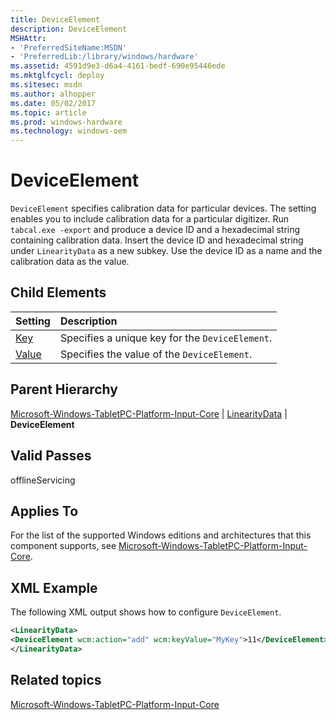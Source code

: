 ```yaml
---
title: DeviceElement
description: DeviceElement
MSHAttr:
- 'PreferredSiteName:MSDN'
- 'PreferredLib:/library/windows/hardware'
ms.assetid: 4591d9e3-d6a4-4161-bedf-690e95446ede
ms.mktglfcycl: deploy
ms.sitesec: msdn
ms.author: alhopper
ms.date: 05/02/2017
ms.topic: article
ms.prod: windows-hardware
ms.technology: windows-oem
---
```

# DeviceElement

`DeviceElement` specifies calibration data for particular devices. The setting enables you to include calibration data for a particular digitizer. Run `tabcal.exe -export` and produce a device ID and a hexadecimal string containing calibration data. Insert the device ID and hexadecimal string under `LinearityData` as a new subkey. Use the device ID as a name and the calibration data as the value.

## Child Elements

| Setting                 | Description                                                                           |
|:------------------------|:--------------------------------------------------------------------------------------|
| [Key](microsoft-windows-tabletpc-platform-input-core-linearitydata-deviceelement-key.md) | Specifies a unique key for the <code>DeviceElement</code>. |
| [Value](microsoft-windows-tabletpc-platform-input-core-linearitydata-deviceelement-value.md) | Specifies the value of the <code>DeviceElement</code>. |

## Parent Hierarchy

[Microsoft-Windows-TabletPC-Platform-Input-Core](microsoft-windows-tabletpc-platform-input-core.md) | [LinearityData](microsoft-windows-tabletpc-platform-input-core-linearitydata.md) | **DeviceElement**

## Valid Passes

offlineServicing

## Applies To

For the list of the supported Windows editions and architectures that this component supports, see [Microsoft-Windows-TabletPC-Platform-Input-Core](microsoft-windows-tabletpc-platform-input-core.md).

## XML Example

The following XML output shows how to configure `DeviceElement`.

```XML
<LinearityData>
<DeviceElement wcm:action="add" wcm:keyValue="MyKey">11</DeviceElement>
</LinearityData>
```

## Related topics

[Microsoft-Windows-TabletPC-Platform-Input-Core](microsoft-windows-tabletpc-platform-input-core.md)